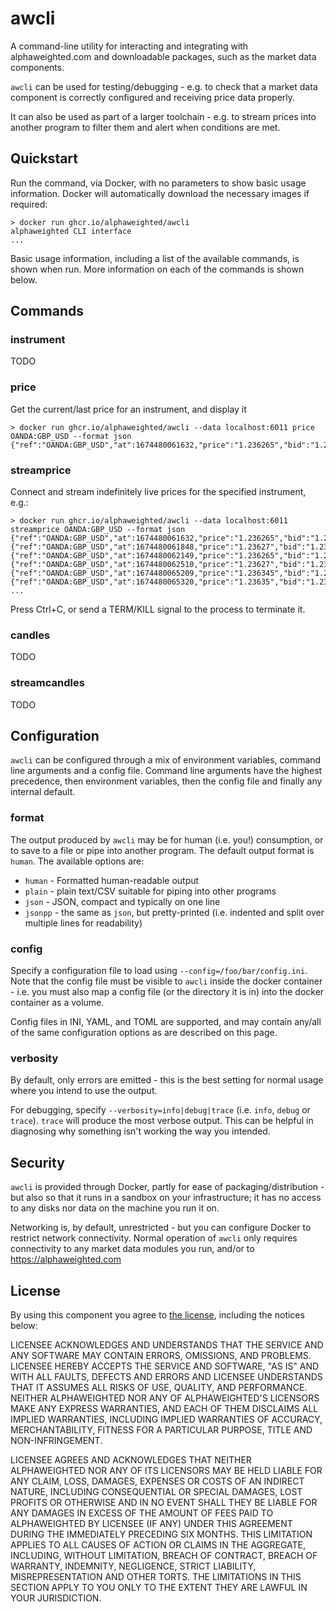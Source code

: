 # awcli

A command-line utility for interacting and integrating with alphaweighted.com and downloadable packages, such
as the market data components.

`awcli` can be used for testing/debugging - e.g. to check that a market data component is correctly configured
and receiving price data properly.

It can also be used as part of a larger toolchain - e.g. to stream prices into another program to filter them and alert when conditions are met.

## Quickstart

Run the command, via Docker, with no parameters to show basic usage information.  Docker will automatically download the necessary images if required:

```shell
> docker run ghcr.io/alphaweighted/awcli
alphaweighted CLI interface
...
```

Basic usage information, including a list of  the available commands, is shown when run.   More information on
each of the commands is shown below.

## Commands

### instrument

TODO

### price

Get the current/last price for an instrument, and display it

```shell
> docker run ghcr.io/alphaweighted/awcli --data localhost:6011 price OANDA:GBP_USD --format json
{"ref":"OANDA:GBP_USD","at":1674480061632,"price":"1.236265","bid":"1.23618","ask":"1.23635","bid_size":"1000000","ask_size":"1000000"}
```

### streamprice

Connect and stream indefinitely live prices for the specified instrument, e.g.:

```shell
> docker run ghcr.io/alphaweighted/awcli --data localhost:6011 streamprice OANDA:GBP_USD --format json
{"ref":"OANDA:GBP_USD","at":1674480061632,"price":"1.236265","bid":"1.23618","ask":"1.23635","bid_size":"1000000","ask_size":"1000000"}
{"ref":"OANDA:GBP_USD","at":1674480061848,"price":"1.23627","bid":"1.23619","ask":"1.23635","bid_size":"1000000","ask_size":"1000000"}
{"ref":"OANDA:GBP_USD","at":1674480062149,"price":"1.236265","bid":"1.23618","ask":"1.23635","bid_size":"1000000","ask_size":"1000000"}
{"ref":"OANDA:GBP_USD","at":1674480062510,"price":"1.23627","bid":"1.23619","ask":"1.23635","bid_size":"1000000","ask_size":"1000000"}
{"ref":"OANDA:GBP_USD","at":1674480065209,"price":"1.236345","bid":"1.23625","ask":"1.23644","bid_size":"1000000","ask_size":"1000000"}
{"ref":"OANDA:GBP_USD","at":1674480065320,"price":"1.23635","bid":"1.23627","ask":"1.23643","bid_size":"1000000","ask_size":"1000000"}
...
```

Press Ctrl+C, or send a TERM/KILL signal to the process to terminate it.

### candles

TODO

### streamcandles

TODO

## Configuration

`awcli` can be configured through a mix of environment variables, command line arguments and a config
file.  Command line arguments have the highest precedence, then environment variables, then the
config file and finally any internal default.

### format

The output produced by `awcli` may be for human (i.e. you!) consumption, or to save to a file or pipe into another program.  The default output format is `human`.  The available options are:

- `human` - Formatted human-readable output
- `plain` - plain text/CSV suitable for piping into other programs
- `json` - JSON, compact and typically on one line
- `jsonpp` - the same as `json`, but pretty-printed (i.e. indented and split over multiple lines for readability)

### config

Specify a configuration file to load using `--config=/foo/bar/config.ini`.  Note that the config file
must be visible to `awcli` inside the docker container - i.e. you must also map a config file (or the directory it is in) into the docker container as a volume. 

Config files in INI, YAML, and TOML are supported, and may contain any/all of the same configuration
options as are described on this page.

### verbosity

By default, only errors are emitted - this is the best setting for normal usage where you intend to use the output.

For debugging, specify `--verbosity=info|debug|trace` (i.e. `info`, `debug` or `trace`).  `trace` will
produce the most verbose output.  This can be helpful in diagnosing why something isn't working the way you intended.

## Security

`awcli` is provided through Docker, partly for ease of packaging/distribution - but also so that it runs in a sandbox on your infrastructure; it has no access to any disks nor data on the machine you run it on.

Networking is, by default, unrestricted - but you can configure Docker to restrict network connectivity.   Normal operation of `awcli` only requires connectivity to any market data modules you run, and/or to https://alphaweighted.com

## License

By using this component you agree to [the license](LICENSE), including the notices below:

LICENSEE ACKNOWLEDGES AND UNDERSTANDS THAT THE SERVICE AND ANY SOFTWARE MAY CONTAIN ERRORS, OMISSIONS, AND PROBLEMS. LICENSEE HEREBY ACCEPTS THE SERVICE AND SOFTWARE, "AS IS" AND WITH ALL FAULTS, DEFECTS AND ERRORS AND LICENSEE UNDERSTANDS THAT IT ASSUMES ALL RISKS OF USE, QUALITY, AND PERFORMANCE. NEITHER ALPHAWEIGHTED NOR ANY OF ALPHAWEIGHTED'S LICENSORS MAKE ANY EXPRESS WARRANTIES, AND EACH OF THEM DISCLAIMS ALL IMPLIED WARRANTIES, INCLUDING IMPLIED WARRANTIES OF ACCURACY, MERCHANTABILITY, FITNESS FOR A PARTICULAR PURPOSE, TITLE AND NON-INFRINGEMENT.

LICENSEE AGREES AND ACKNOWLEDGES THAT NEITHER ALPHAWEIGHTED NOR ANY OF ITS LICENSORS MAY BE HELD LIABLE FOR ANY CLAIM, LOSS, DAMAGES, EXPENSES OR COSTS OF AN INDIRECT NATURE, INCLUDING CONSEQUENTIAL OR SPECIAL DAMAGES, LOST PROFITS OR OTHERWISE AND IN NO EVENT SHALL THEY BE LIABLE FOR ANY DAMAGES IN EXCESS OF THE AMOUNT OF FEES PAID TO ALPHAWEIGHTED BY LICENSEE (IF ANY) UNDER THIS AGREEMENT DURING THE IMMEDIATELY PRECEDING SIX MONTHS. THIS LIMITATION APPLIES TO ALL CAUSES OF ACTION OR CLAIMS IN THE AGGREGATE, INCLUDING, WITHOUT LIMITATION, BREACH OF CONTRACT, BREACH OF WARRANTY, INDEMNITY, NEGLIGENCE, STRICT LIABILITY, MISREPRESENTATION AND OTHER TORTS. THE LIMITATIONS IN THIS SECTION APPLY TO YOU ONLY TO THE EXTENT THEY ARE LAWFUL IN YOUR JURISDICTION.
